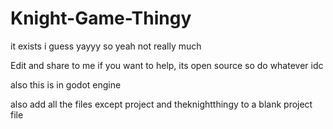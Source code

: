 # Knight-Game-Thingy
it exists i guess yayyy so yeah not really much


Edit and share to me if you want to help, its open source so do whatever idc


also this is in godot engine


also add all the files except project and theknightthingy to a blank project file
